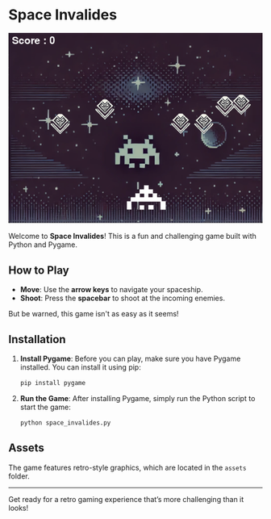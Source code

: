 # Space Invalides 
![Space Invaliedes](img/screenshot.png)

Welcome to **Space Invalides**! This is a fun and challenging game built with Python and Pygame.

## How to Play

- **Move**: Use the **arrow keys** to navigate your spaceship.
- **Shoot**: Press the **spacebar** to shoot at the incoming enemies.

But be warned, this game isn't as easy as it seems!

## Installation

1. **Install Pygame**: Before you can play, make sure you have Pygame installed. You can install it using pip:

    ```bash
    pip install pygame
    ```

2. **Run the Game**: After installing Pygame, simply run the Python script to start the game:

    ```bash
    python space_invalides.py
    ```

## Assets

The game features retro-style graphics, which are located in the `assets` folder.

---

Get ready for a retro gaming experience that’s more challenging than it looks!

